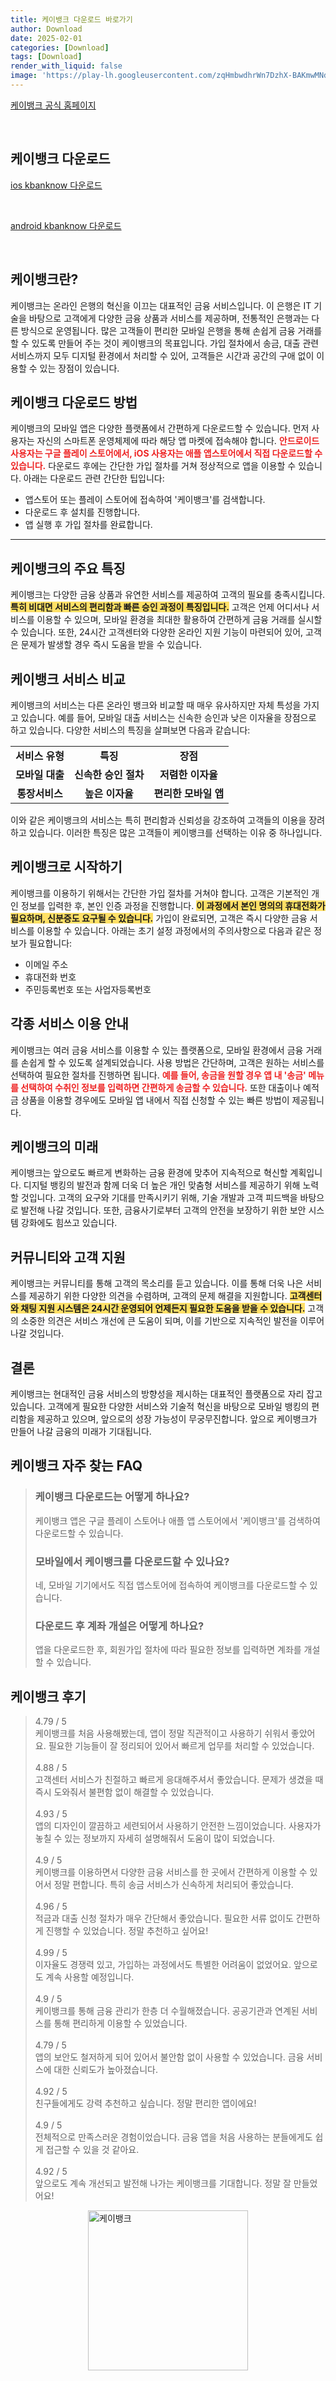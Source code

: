 ```yaml
---
title: 케이뱅크 다운로드 바로가기
author: Download
date: 2025-02-01
categories: [Download]
tags: [Download]
render_with_liquid: false
image: 'https://play-lh.googleusercontent.com/zqHmbwdhrWn7DzhX-BAKmwMNdkZv16tcMmWgKUGcUl7VCESlrR7fMuhavLXcpt8lhOQ=s256-rw'
---
```

<p><a class='click-button' title='케이뱅크' href='https://www.kbanknow.com/' rel='nofollow'>케이뱅크 공식 홈페이지</a></p><br>
<h2 id='케이뱅크_다운로드'>케이뱅크 다운로드</h2>
<p><a class="click-button ios" title="kbanknow 다운로드" href="https://apps.apple.com/kr/app/%EC%BC%80%EC%9D%B4%EB%B1%85%ED%81%AC-kbank/id1178872627" rel="nofollow">ios kbanknow 다운로드</a></p><br>
<p><a class="click-button android" title="kbanknow 다운로드" href="https://play.google.comhttps://play.google.com/store/apps/details?id=com.kbankwith.smartbank" rel="nofollow">android kbanknow 다운로드</a></p><br>


<h2 id='케이뱅크란'>케이뱅크란?</h2>

<p>케이뱅크는 온라인 은행의 혁신을 이끄는 대표적인 금융 서비스입니다. 이 은행은 IT 기술을 바탕으로 고객에게 다양한 금융 상품과 서비스를 제공하며, 전통적인 은행과는 다른 방식으로 운영됩니다. 많은 고객들이 편리한 모바일 은행을 통해 손쉽게 금융 거래를 할 수 있도록 만들어 주는 것이 케이뱅크의 목표입니다. 가입 절차에서 송금, 대출 관련 서비스까지 모두 디지털 환경에서 처리할 수 있어, 고객들은 시간과 공간의 구애 없이 이용할 수 있는 장점이 있습니다.</p>

<h2 id='케이뱅크 다운로드 방법'>케이뱅크 다운로드 방법</h2>

<p>케이뱅크의 모바일 앱은 다양한 플랫폼에서 간편하게 다운로드할 수 있습니다. 먼저 사용자는 자신의 스마트폰 운영체제에 따라 해당 앱 마켓에 접속해야 합니다. <b><span style="color: #ee2323;">안드로이드 사용자는 구글 플레이 스토어에서, iOS 사용자는 애플 앱스토어에서 직접 다운로드할 수 있습니다.</span></b> 다운로드 후에는 간단한 가입 절차를 거쳐 정상적으로 앱을 이용할 수 있습니다. 아래는 다운로드 관련 간단한 팁입니다:</p>

<ul>
    <li>앱스토어 또는 플레이 스토어에 접속하여 '케이뱅크'를 검색합니다.</li>
    <li>다운로드 후 설치를 진행합니다.</li>
    <li>앱 실행 후 가입 절차를 완료합니다.</li>
</ul>

<hr />

<h2 id='케이뱅크 특징'>케이뱅크의 주요 특징</h2>

<p>케이뱅크는 다양한 금융 상품과 유연한 서비스를 제공하여 고객의 필요를 충족시킵니다. <b><span style="background-color: #ffe066;">특히 비대면 서비스의 편리함과 빠른 승인 과정이 특징입니다.</span></b> 고객은 언제 어디서나 서비스를 이용할 수 있으며, 모바일 환경을 최대한 활용하여 간편하게 금융 거래를 실시할 수 있습니다. 또한, 24시간 고객센터와 다양한 온라인 지원 기능이 마련되어 있어, 고객은 문제가 발생할 경우 즉시 도움을 받을 수 있습니다.</p>

<h2 id='케이뱅크 서비스 비교'>케이뱅크 서비스 비교</h2>

<p>케이뱅크의 서비스는 다른 온라인 뱅크와 비교할 때 매우 유사하지만 자체 특성을 가지고 있습니다. 예를 들어, 모바일 대출 서비스는 신속한 승인과 낮은 이자율을 장점으로 하고 있습니다. 다양한 서비스의 특징을 살펴보면 다음과 같습니다:</p>

<table>
    <tr>
        <td style="text-align: center; height: 17px;"><b>서비스 유형</b></td>
        <td style="text-align: center; height: 17px;"><b>특징</b></td>
        <td style="text-align: center; height: 17px;"><b>장점</b></td>
    </tr>
    <tr>
        <td style="text-align: center; height: 17px;"><b>모바일 대출</b></td>
        <td style="text-align: center; height: 17px;"><b>신속한 승인 절차</b></td>
        <td style="text-align: center; height: 17px;"><b>저렴한 이자율</b></td>
    </tr>
    <tr>
        <td style="text-align: center; height: 17px;"><b>통장서비스</b></td>
        <td style="text-align: center; height: 17px;"><b>높은 이자율</b></td>
        <td style="text-align: center; height: 17px;"><b>편리한 모바일 앱</b></td>
    </tr>
</table>

<p>이와 같은 케이뱅크의 서비스는 특히 편리함과 신뢰성을 강조하여 고객들의 이용을 장려하고 있습니다. 이러한 특징은 많은 고객들이 케이뱅크를 선택하는 이유 중 하나입니다.</p>

<h2 id='케이뱅크로 시작하기'>케이뱅크로 시작하기</h2>

<p>케이뱅크를 이용하기 위해서는 간단한 가입 절차를 거쳐야 합니다. 고객은 기본적인 개인 정보를 입력한 후, 본인 인증 과정을 진행합니다. <b><span style="background-color: #ffe066;">이 과정에서 본인 명의의 휴대전화가 필요하며, 신분증도 요구될 수 있습니다.</span></b> 가입이 완료되면, 고객은 즉시 다양한 금융 서비스를 이용할 수 있습니다. 아래는 초기 설정 과정에서의 주의사항으로 다음과 같은 정보가 필요합니다:</p>

<ul>
    <li>이메일 주소</li>
    <li>휴대전화 번호</li>
    <li>주민등록번호 또는 사업자등록번호</li>
</ul>

<h2 id='각종 서비스 이용 안내'>각종 서비스 이용 안내</h2>

<p>케이뱅크는 여러 금융 서비스를 이용할 수 있는 플랫폼으로, 모바일 환경에서 금융 거래를 손쉽게 할 수 있도록 설계되었습니다. 사용 방법은 간단하며, 고객은 원하는 서비스를 선택하여 필요한 절차를 진행하면 됩니다. <b><span style="color: #ee2323;">예를 들어, 송금을 원할 경우 앱 내 '송금' 메뉴를 선택하여 수취인 정보를 입력하면 간편하게 송금할 수 있습니다.</span></b> 또한 대출이나 예적금 상품을 이용할 경우에도 모바일 앱 내에서 직접 신청할 수 있는 빠른 방법이 제공됩니다.</p>

<h2 id='케이뱅크의 미래'>케이뱅크의 미래</h2>

<p>케이뱅크는 앞으로도 빠르게 변화하는 금융 환경에 맞추어 지속적으로 혁신할 계획입니다. 디지털 뱅킹의 발전과 함께 더욱 더 높은 개인 맞춤형 서비스를 제공하기 위해 노력할 것입니다. 고객의 요구와 기대를 만족시키기 위해, 기술 개발과 고객 피드백을 바탕으로 발전해 나갈 것입니다. 또한, 금융사기로부터 고객의 안전을 보장하기 위한 보안 시스템 강화에도 힘쓰고 있습니다.</p>

<h2 id='커뮤니티와 고객 지원'>커뮤니티와 고객 지원</h2>

<p>케이뱅크는 커뮤니티를 통해 고객의 목소리를 듣고 있습니다. 이를 통해 더욱 나은 서비스를 제공하기 위한 다양한 의견을 수렴하며, 고객의 문제 해결을 지원합니다. <b><span style="background-color: #ffe066;">고객센터와 채팅 지원 시스템은 24시간 운영되어 언제든지 필요한 도움을 받을 수 있습니다.</span></b> 고객의 소중한 의견은 서비스 개선에 큰 도움이 되며, 이를 기반으로 지속적인 발전을 이루어 나갈 것입니다.</p>

<h2 id='결론'>결론</h2>

<p>케이뱅크는 현대적인 금융 서비스의 방향성을 제시하는 대표적인 플랫폼으로 자리 잡고 있습니다. 고객에게 필요한 다양한 서비스와 기술적 혁신을 바탕으로 모바일 뱅킹의 편리함을 제공하고 있으며, 앞으로의 성장 가능성이 무궁무진합니다. 앞으로 케이뱅크가 만들어 나갈 금융의 미래가 기대됩니다.</p>


<h2 id='케이뱅크_자주_찾는_FAQ'>케이뱅크 자주 찾는 FAQ</h2>
<div itemscope="" itemtype="https://schema.org/FAQPage"> <blockquote> <div itemscope="" itemprop="mainEntity" itemtype="https://schema.org/Question"> <h3 itemprop="name">케이뱅크 다운로드는 어떻게 하나요?</h3> <div itemscope="" itemprop="acceptedAnswer" itemtype="https://schema.org/Answer"> <span itemprop="text"> <p>케이뱅크 앱은 구글 플레이 스토어나 애플 앱 스토어에서 '케이뱅크'를 검색하여 다운로드할 수 있습니다.</p> </span> </div> </div> <div itemscope="" itemprop="mainEntity" itemtype="https://schema.org/Question"> <h3 itemprop="name">모바일에서 케이뱅크를 다운로드할 수 있나요?</h3> <div itemscope="" itemprop="acceptedAnswer" itemtype="https://schema.org/Answer"> <span itemprop="text"> <p>네, 모바일 기기에서도 직접 앱스토어에 접속하여 케이뱅크를 다운로드할 수 있습니다.</p> </span> </div> </div> <div itemscope="" itemprop="mainEntity" itemtype="https://schema.org/Question"> <h3 itemprop="name">다운로드 후 계좌 개설은 어떻게 하나요?</h3> <div itemscope="" itemprop="acceptedAnswer" itemtype="https://schema.org/Answer"> <span itemprop="text"> <p>앱을 다운로드한 후, 회원가입 절차에 따라 필요한 정보를 입력하면 계좌를 개설할 수 있습니다.</p> </span> </div> </div> </blockquote> </div>
<h2 id='케이뱅크_후기'>케이뱅크 후기</h2>
<div itemscope itemtype="https://schema.org/Product">
  <blockquote>
  <div itemprop="review" itemscope itemtype="https://schema.org/Review">
      <div itemprop="reviewRating" itemscope itemtype="https://schema.org/Rating"> <span itemprop="ratingValue">4.79</span> / <span itemprop="bestRating">5</span> </div>
      <span itemprop="reviewBody">케이뱅크를 처음 사용해봤는데, 앱이 정말 직관적이고 사용하기 쉬워서 좋았어요. 필요한 기능들이 잘 정리되어 있어서 빠르게 업무를 처리할 수 있었습니다.</span>
  </div>
  <br>
  <div itemprop="review" itemscope itemtype="https://schema.org/Review">
      <div itemprop="reviewRating" itemscope itemtype="https://schema.org/Rating"> <span itemprop="ratingValue">4.88</span> / <span itemprop="bestRating">5</span> </div>
      <span itemprop="reviewBody">고객센터 서비스가 친절하고 빠르게 응대해주셔서 좋았습니다. 문제가 생겼을 때 즉시 도와줘서 불편함 없이 해결할 수 있었습니다.</span>
  </div>
  <br>
  <div itemprop="review" itemscope itemtype="https://schema.org/Review">
      <div itemprop="reviewRating" itemscope itemtype="https://schema.org/Rating"> <span itemprop="ratingValue">4.93</span> / <span itemprop="bestRating">5</span> </div>
      <span itemprop="reviewBody">앱의 디자인이 깔끔하고 세련되어서 사용하기 안전한 느낌이었습니다. 사용자가 놓칠 수 있는 정보까지 자세히 설명해줘서 도움이 많이 되었습니다.</span>
  </div>
  <br>
  <div itemprop="review" itemscope itemtype="https://schema.org/Review">
      <div itemprop="reviewRating" itemscope itemtype="https://schema.org/Rating"> <span itemprop="ratingValue">4.9</span> / <span itemprop="bestRating">5</span> </div>
      <span itemprop="reviewBody">케이뱅크를 이용하면서 다양한 금융 서비스를 한 곳에서 간편하게 이용할 수 있어서 정말 편합니다. 특히 송금 서비스가 신속하게 처리되어 좋았습니다.</span>
  </div>
  <br>
  <div itemprop="review" itemscope itemtype="https://schema.org/Review">
      <div itemprop="reviewRating" itemscope itemtype="https://schema.org/Rating"> <span itemprop="ratingValue">4.96</span> / <span itemprop="bestRating">5</span> </div>
      <span itemprop="reviewBody">적금과 대출 신청 절차가 매우 간단해서 좋았습니다. 필요한 서류 없이도 간편하게 진행할 수 있었습니다. 정말 추천하고 싶어요!</span>
  </div>
  <br>
  <div itemprop="review" itemscope itemtype="https://schema.org/Review">
      <div itemprop="reviewRating" itemscope itemtype="https://schema.org/Rating"> <span itemprop="ratingValue">4.99</span> / <span itemprop="bestRating">5</span> </div>
      <span itemprop="reviewBody">이자율도 경쟁력 있고, 가입하는 과정에서도 특별한 어려움이 없었어요. 앞으로도 계속 사용할 예정입니다.</span>
  </div>
  <br>
  <div itemprop="review" itemscope itemtype="https://schema.org/Review">
      <div itemprop="reviewRating" itemscope itemtype="https://schema.org/Rating"> <span itemprop="ratingValue">4.9</span> / <span itemprop="bestRating">5</span> </div>
      <span itemprop="reviewBody">케이뱅크를 통해 금융 관리가 한층 더 수월해졌습니다. 공공기관과 연계된 서비스를 통해 편리하게 이용할 수 있었습니다.</span>
  </div>
  <br>
  <div itemprop="review" itemscope itemtype="https://schema.org/Review">
      <div itemprop="reviewRating" itemscope itemtype="https://schema.org/Rating"> <span itemprop="ratingValue">4.79</span> / <span itemprop="bestRating">5</span> </div>
      <span itemprop="reviewBody">앱의 보안도 철저하게 되어 있어서 불안함 없이 사용할 수 있었습니다. 금융 서비스에 대한 신뢰도가 높아졌습니다.</span>
  </div>
  <br>
  <div itemprop="review" itemscope itemtype="https://schema.org/Review">
      <div itemprop="reviewRating" itemscope itemtype="https://schema.org/Rating"> <span itemprop="ratingValue">4.92</span> / <span itemprop="bestRating">5</span> </div>
      <span itemprop="reviewBody">친구들에게도 강력 추천하고 싶습니다. 정말 편리한 앱이에요!</span>
  </div>
  <br>
  <div itemprop="review" itemscope itemtype="https://schema.org/Review">
      <div itemprop="reviewRating" itemscope itemtype="https://schema.org/Rating"> <span itemprop="ratingValue">4.9</span> / <span itemprop="bestRating">5</span> </div>
      <span itemprop="reviewBody">전체적으로 만족스러운 경험이었습니다. 금융 앱을 처음 사용하는 분들에게도 쉽게 접근할 수 있을 것 같아요.</span>
  </div>
  <br>
  <div itemprop="review" itemscope itemtype="https://schema.org/Review">
      <div itemprop="reviewRating" itemscope itemtype="https://schema.org/Rating"> <span itemprop="ratingValue">4.92</span> / <span itemprop="bestRating">5</span> </div>
      <span itemprop="reviewBody">앞으로도 계속 개선되고 발전해 나가는 케이뱅크를 기대합니다. 정말 잘 만들었어요!</span>
  </div>
  </blockquote>
</div>
<figure class="image" style="display: flex; justify-content: center; align-items: center; margin: 0;"><img src="https://play-lh.googleusercontent.com/zqHmbwdhrWn7DzhX-BAKmwMNdkZv16tcMmWgKUGcUl7VCESlrR7fMuhavLXcpt8lhOQ=s256-rw" alt="케이뱅크" width="256" height="256" style="max-width: 100%; height: auto;"></figure>